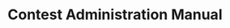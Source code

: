 ---
layout: default
title: Contest Administration Manual
parent: User Manuals
nav_order: 1
has_children: true
---